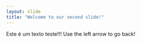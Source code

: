 ```yaml
---
layout: slide
title: "Welcome to our second slide!"
---
```

Este é um texto teste!!!
Use the left arrow to go back!